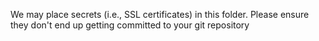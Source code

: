 We may place secrets (i.e., SSL certificates) in this folder. Please ensure they don't end up getting committed to your git repository